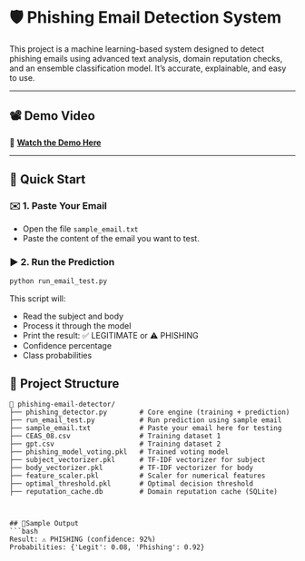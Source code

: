 # 🛡️ Phishing Email Detection System

This project is a machine learning-based system designed to detect phishing emails using advanced text analysis, domain reputation checks, and an ensemble classification model. It’s accurate, explainable, and easy to use.

---

## 📽️ Demo Video

🎥 **[Watch the Demo Here](https://drive.google.com/file/d/1Yl8XefhcONBbOfblre3EWHqRP5-d46ob/view?usp=sharing)**

---

## 🚀 Quick Start

### ✉️ 1. Paste Your Email
- Open the file `sample_email.txt`
- Paste the content of the email you want to test.


### ▶️ 2. Run the Prediction

```bash
python run_email_test.py
```

This script will:
- Read the subject and body
- Process it through the model
- Print the result:
    ✅ LEGITIMATE or ⚠️ PHISHING
- Confidence percentage
- Class probabilities

## 🧰 Project Structure

```text
📁 phishing-email-detector/
├── phishing_detector.py        # Core engine (training + prediction)
├── run_email_test.py           # Run prediction using sample email
├── sample_email.txt            # Paste your email here for testing
├── CEAS_08.csv                 # Training dataset 1
├── gpt.csv                     # Training dataset 2
├── phishing_model_voting.pkl   # Trained voting model
├── subject_vectorizer.pkl      # TF-IDF vectorizer for subject
├── body_vectorizer.pkl         # TF-IDF vectorizer for body
├── feature_scaler.pkl          # Scaler for numerical features
├── optimal_threshold.pkl       # Optimal decision threshold
├── reputation_cache.db         # Domain reputation cache (SQLite)



## 🧪Sample Output
```bash
Result: ⚠️ PHISHING (confidence: 92%)
Probabilities: {'Legit': 0.08, 'Phishing': 0.92}
```

